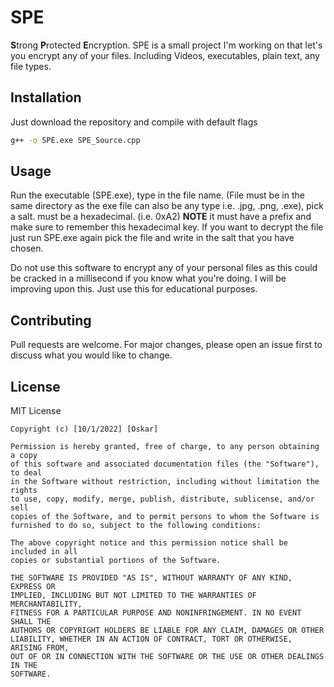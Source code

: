 # SPE
**S**trong **P**rotected **E**ncryption.
SPE is a small project I'm working on that let's you encrypt any of your files. Including Videos, executables, plain text, any file types.

## Installation

Just download the repository and compile with default flags
```bash
g++ -o SPE.exe SPE_Source.cpp
```

## Usage

Run the executable (SPE.exe), type in the file name. (File must be in the same directory as the exe file can also be any type i.e. .jpg, .png, .exe), pick a salt. must be a hexadecimal. (i.e. 0xA2) **NOTE** it must have a prefix and make sure to remember this hexadecimal key. If you want to decrypt the file just run SPE.exe again pick the file and write in the salt that you have chosen. 

Do not use this software to encrypt any of your personal files as this could be cracked in a millisecond if you know what you're doing. I will be improving upon this. Just use this for educational purposes.

## Contributing
Pull requests are welcome. For major changes, please open an issue first to discuss what you would like to change.

## License
MIT License

```
Copyright (c) [10/1/2022] [Oskar]

Permission is hereby granted, free of charge, to any person obtaining a copy
of this software and associated documentation files (the "Software"), to deal
in the Software without restriction, including without limitation the rights
to use, copy, modify, merge, publish, distribute, sublicense, and/or sell
copies of the Software, and to permit persons to whom the Software is
furnished to do so, subject to the following conditions:

The above copyright notice and this permission notice shall be included in all
copies or substantial portions of the Software.

THE SOFTWARE IS PROVIDED "AS IS", WITHOUT WARRANTY OF ANY KIND, EXPRESS OR
IMPLIED, INCLUDING BUT NOT LIMITED TO THE WARRANTIES OF MERCHANTABILITY,
FITNESS FOR A PARTICULAR PURPOSE AND NONINFRINGEMENT. IN NO EVENT SHALL THE
AUTHORS OR COPYRIGHT HOLDERS BE LIABLE FOR ANY CLAIM, DAMAGES OR OTHER
LIABILITY, WHETHER IN AN ACTION OF CONTRACT, TORT OR OTHERWISE, ARISING FROM,
OUT OF OR IN CONNECTION WITH THE SOFTWARE OR THE USE OR OTHER DEALINGS IN THE
SOFTWARE.
```
